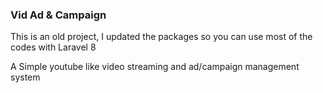 <h3>Vid Ad & Campaign</h3>

<p>
This is an old project, I updated the packages so you can use most of the codes with Laravel 8
</p>
<p>
A Simple youtube like video streaming and ad/campaign management system
</p>